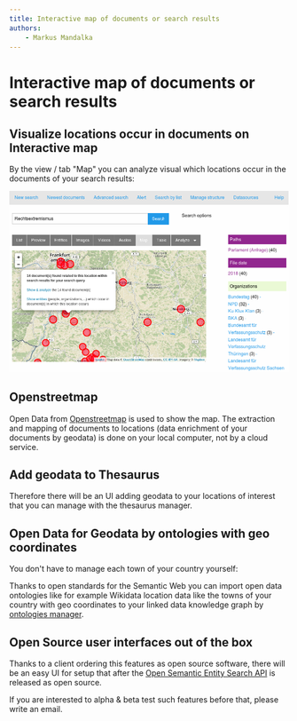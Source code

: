 ```yaml
---
title: Interactive map of documents or search results
authors:
    - Markus Mandalka
---
```


# Interactive map of documents or search results


## Visualize locations occur in documents on Interactive map


By the view / tab "Map" you can analyze visual which locations occur in the documents of your search results:


![](../../../screenshots/map.png)

## Openstreetmap


Open Data from [Openstreetmap](https://openstreetmap.org) is used to show the map.
The extraction and mapping of documents to locations (data enrichment of your documents by geodata) is done on your local computer, not by a cloud service.


## Add geodata to Thesaurus


Therefore there will be an UI adding geodata to your locations of interest that you can manage with the thesaurus manager.

## Open Data for Geodata by ontologies with geo coordinates


You don't have to manage each town of your country yourself:

Thanks to open standards for the Semantic Web you can import open data ontologies like for example Wikidata location data like the towns of your country with geo coordinates to your linked data knowledge graph by [ontologies manager](../../datamanagement/ontologies).

## Open Source user interfaces out of the box


Thanks to a client ordering this features as open source software, there will be an easy UI for setup that after the [Open Semantic Entity Search API](https://github.com/opensemanticsearch/open-semantic-entity-search-api) is released as open source.

If you are interested to alpha & beta test such features before that, please write an email.